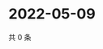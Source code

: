 # 2022-05-09

共 0 条

<!-- BEGIN WEIBO -->
<!-- 最后更新时间 Mon May 09 2022 17:14:20 GMT+0800 (China Standard Time) -->

<!-- END WEIBO -->

